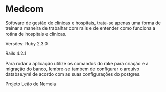 # Medcom

Software de gestão de clínicas e hospitais, trata-se apenas uma forma de treinar a maneira de trabalhar com rails e de entender como funciona a rotina de hospitais e clínicas.

Versões:
Ruby 2.3.0

Rails 4.2.1

Para rodar a aplicação utilize os comandos do rake para criação e a migração do banco, lembre-se tambem de configurar o arquivo databse.yml de acordo com as suas configurações do postgres.


Projeto Leão de Nemeia
